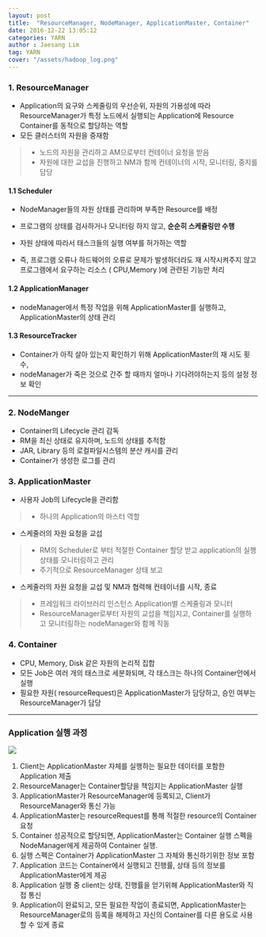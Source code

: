 ```yaml
---
layout: post
title:  "ResourceManager, NodeManager, ApplicationMaster, Container"
date: 2016-12-22 13:05:12
categories: YARN
author : Jaesang Lim
tag: YARN
cover: "/assets/hadoop_log.png"
---
```


### 1. ResourceManager 

- Application의 요구와 스케줄링의 우선순위, 자원의 가용성에 따라 ResourceManager가 특정 노드에서 실행되는 Application에 Resource Container를 동적으로 할당하는 역할
- 모든 클러스터의 자원을 중재함
> - 노드의 자원을 관리하고 AM으로부터 컨테이너 요청을 받음
> - 자원에 대한 교섭을 진행하고 NM과 함께 컨테이너의 시작, 모니터링, 중지를 담당

#### 1.1 Scheduler 

 - NodeManager들의 자원 상태를 관리하며 부족한 Resource를 배정 
 - 프로그램의 상태를 검사하거나 모니터링 하지 않고, **순순히 스케쥴링만 수행**

 - 자원 상태에 따라서 태스크들의 실행 여부를 허가하는 역할
 - 즉, 프로그램 오류나 하드웨어의 오류로 문제가 발생하더라도 재 시작시켜주지 않고 프로그램에서 요구하는 리소스 ( CPU,Memory )에 관련된 기능만 처리 


#### 1.2 ApplicationManager 

 - nodeManager에서 특정 작업을 위해 ApplicationMaster를 실행하고, ApplicationMaster의 상태 관리


#### 1.3 ResourceTracker

- Container가 아직 살아 있는지 확인하기 위해 ApplicationMaster의 재 시도 횟수, 
- nodeManager가 죽은 것으로 간주 할 때까지 얼마나 기다려야하는지 등의 설정 정보 확인

<hr/>

### 2. NodeManger 
- Container의 Lifecycle 관리 감독
- RM을 최신 상태로 유지하며, 노드의 상태를 추적함
- JAR, Library 등의 로컬파일시스템의 분산 캐시를 관리
- Container가 생성한 로그를 관리


### 3. ApplicationMaster 

- 사용자 Job의 Lifecycle을 관리함
> - 하나의 Application의 마스터 역할

- 스케줄러의 자원 요청을 교섭
> - RM의 Scheduler로 부터 적절한 Container 할당 받고 application의 실행 상태를 모니터링하고 관리 
> - 주기적으로 ResourceManager 상태 보고

- 스케줄러의 자원 요청을 교섭 및 NM과 협력해 컨테이너를 시작, 종료
> - 프레임워크 라이브러리 인스턴스 Application별 스케줄링과 모니터
> - ResourceManager로부터 자원의 교섭을 책임지고, Container를 실행하고 모니터링하는 nodeManager와 함께 작동 



### 4. Container 

- CPU, Memory, Disk 같은 자원의 논리적 집합 
- 모든 Job은 여러 개의 태스크로 세분화되며, 각 태스크는 하나의 Container안에서 실행 
- 필요한 자원( resourceRequest)은 ApplicationMaster가 담당하고, 승인 여부는 ResourceManager가 담당


<hr/>

### Application 실행 과정

<img src="https://user-images.githubusercontent.com/12586821/47788254-83060000-dd54-11e8-81bf-7ffd130e80e6.PNG"/>

1. Client는 ApplicationMaster 자체를 실행하는 필요한 데이터를 포함한 Application 제출
2. ResourceManager는 Container할당을 책임지는 ApplicationMaster 실행 
3. ApplicationMaster가 ResourceManager에 등록되고, Client가 ResourceManager와 통신 가능
4. ApplicationMaster는 resourceRequest를 통해 적절한 resource의 Container 요청
5. Container 성공적으로 할당되면, ApplicationMaster는 Container 실행 스펙을 NodeManager에게 제공하여 Container 실행.
6. 실행 스펙은 Container가 ApplicationMaster 그 자체와 통신하기위한 정보 포함
7. Application 코드는 Container에서 실행되고 진행률, 상태 등의 정보를 ApplicationMaster에게 제공
8. Application 실행 중 client는 상태, 진행률을 얻기위해 ApplicationMaster와 직접 통신
9. Application이 완료되고, 모든 필요한 작업이 종료되면, ApplicationMaster는 ResourceManager로의 등록을 해제하고 자신의 Container를 다른 용도로 사용할  수 있게 종료

